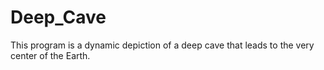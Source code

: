 # Deep_Cave
This program is a dynamic depiction of a deep cave that leads to the very center of the Earth.
